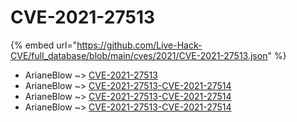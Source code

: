 # CVE-2021-27513
{% embed url="https://github.com/Live-Hack-CVE/full_database/blob/main/cves/2021/CVE-2021-27513.json" %}

* ArianeBlow ~> [CVE-2021-27513](https://www.alice-snow.ru/2021/database/cve-2021-27513/cve-2021-27513-arianeblow)
* ArianeBlow ~> [CVE-2021-27513-CVE-2021-27514](https://www.alice-snow.ru/2021/database/cve-2021-27513/cve-2021-27513-cve-2021-27514-arianeblow)
* ArianeBlow ~> [CVE-2021-27513-CVE-2021-27514](https://www.alice-snow.ru/2021/database/cve-2021-27513/cve-2021-27513-cve-2021-27514-arianeblow)
* ArianeBlow ~> [CVE-2021-27513-CVE-2021-27514](https://www.alice-snow.ru/2021/database/cve-2021-27513/cve-2021-27513-cve-2021-27514-arianeblow)